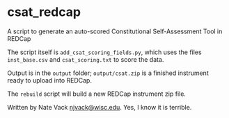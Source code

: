 # csat_redcap
A script to generate an auto-scored Constitutional Self-Assessment Tool in REDCap

The script itself is `add_csat_scoring_fields.py`, which uses the files `inst_base.csv` and `csat_scoring.txt` to score the data.

Output is in the `output` folder; `output/csat.zip` is a finished instrument ready to upload into REDCap.

The `rebuild` script will build a new REDCap instrument zip file.

Written by Nate Vack <njvack@wisc.edu>. Yes, I know it is terrible.
